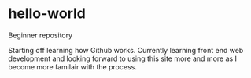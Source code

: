 # hello-world
Beginner repository

Starting off learning how Github works. Currently learning front end web development and looking forward to using this site more and more as I become more familair with the process.
